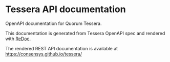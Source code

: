 # Tessera API documentation

OpenAPI documentation for Quorum Tessera.

This documentation is generated from Tessera OpenAPI spec and rendered with
[ReDoc](https://github.com/Redocly/redoc).

The rendered REST API documentation is available at https://consensys.github.io/tessera/
